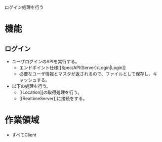 ログイン処理を行う

# 機能
## ログイン
- ユーザログインのAPIを実行する。
	- エンドポイント仕様[[Spec/API(Server)/Login|Login]]
    - 必要なユーザ情報とマスタが返されるので、ファイルとして保存し、キャッシュする。
- 以下の処理を行う。
	- [[Location]]の取得処理を行う。
	- [[RealtimeServer]]に接続をする。


# 作業領域
- すべてClient
